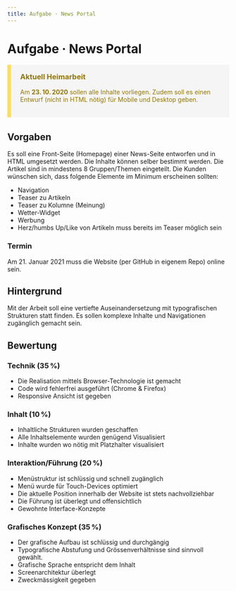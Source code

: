 ```yaml
---
title: Aufgabe · News Portal
---
```


<style>
.next {
  border-color: #ffdd57;
  color: #947600;
  border-style: solid;
  border-width: 0 0 0 0.5rem;
  padding: 1.25em 1.5em;
  background-color: #f5f5f5;
  margin-bottom: 2rem;
}
.next h3 {
  margin-top: 0;
}
</style>



# Aufgabe · News Portal
<div class='header'></div>


<div class="next">

### Aktuell Heimarbeit

Am **23. 10. 2020** sollen alle Inhalte vorliegen. Zudem soll es einen Entwurf (nicht in HTML nötig) für Mobile und Desktop geben.

</div>


## Vorgaben
Es soll eine Front-Seite (Homepage) einer News-Seite entworfen und in HTML umgesetzt werden. Die Inhalte können selber bestimmt werden. Die Artikel sind in mindestens 8 Gruppen/Themen eingeteilt. Die Kunden wünschen sich, dass folgende Elemente im Minimum erscheinen sollten:
* Navigation
* Teaser zu Artikeln
* Teaser zu Kolumne (Meinung)
* Wetter-Widget
* Werbung
* Herz/humbs Up/Like von Artikeln muss bereits im Teaser möglich sein

### Termin
Am 21. Januar 2021 muss die Website (per GitHub in eigenem Repo) online sein.


## Hintergrund
Mit der Arbeit soll eine vertiefte Auseinandersetzung mit typografischen Strukturen statt finden. Es sollen komplexe Inhalte und Navigationen zugänglich gemacht sein.


## Bewertung

### Technik (35 %)

* Die Realisation mittels Browser-Technologie ist gemacht
* Code wird fehlerfrei ausgeführt (Chrome & Firefox)
* Responsive Ansicht ist gegeben

### Inhalt (10 %)

* Inhaltliche Strukturen wurden geschaffen
* Alle Inhaltselemente wurden genügend Visualisiert
* Inhalte wurden wo nötig mit Platzhalter visualisiert

### Interaktion/Führung (20 %)

* Menüstruktur ist schlüssig und schnell zugänglich
* Menü wurde für Touch-Devices optimiert
* Die aktuelle Position innerhalb der Website ist stets nachvollziehbar
* Die Führung ist überlegt und offensichtlich
* Gewohnte Interface-Konzepte


### Grafisches Konzept (35 %)
* Der grafische Aufbau ist schlüssig und durchgängig
* Typografische Abstufung und Grössenverhältnisse sind sinnvoll gewählt.
* Grafische Sprache entspricht dem Inhalt
* Screenarchitektur überlegt
* Zweckmässigkeit gegeben
